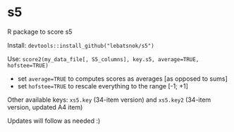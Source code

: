 # s5

R package to score s5

Install: `devtools::install_github("lebatsnok/s5")`

Use:  `score2(my_data_file[, S5_columns], key.s5, average=TRUE, hofstee=TRUE)`
* set `average=TRUE` to  computes scores as averages [as opposed to sums]
* set `hofstee=TRUE`  to rescale everything to the range [-1; +1]

Other available keys: `xs5.key` (34-item version) and `xs5.key2` (34-item version, updated A4 item)

Updates will follow as needed :)


